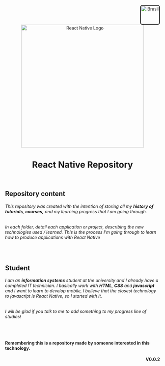 

<!-- .flag{
    position: absolute;
    top: 5%;
    right: 4%;
    width: 50px;
    border: 5px solid #2222;
    border-radius: 7px;
} -->
<div align="end">
<img width=60 border="2px solid #d2d2d2" style="border-radius:7px" src="https://revista-images.querobolsa.com.br/revista/post_images/32586/6236f6bfe3ce8db35bdc1cd57ab59842b3958101.jpg?1605793577" alt="Brasil"> 
</div>

<div align="center">
        <img  width=400 src="https://cdn4.iconfinder.com/data/icons/logos-3/600/React.js_logo-512.png" alt="React Native Logo"/>
    <h1>React Native Repository</h1>
</div>
<br>

## __Repository content__
###### This repository was created with the intention of storing all my **history of tutorials**, **courses,** and my learning progress that I am going through. 
###### In each folder, detail each application or project, describing the new technologies used / learned. This is the process I'm going through to learn how to produce applications with React Native

<br>

## __Student__
###### I am an **information systems** student at the university and I already have a completed IT technician. I basically work with **HTML**, **CSS** and **javascript** and I want to learn to develop mobile, I believe that the closest technology to javascript is React Native, so I started with it. 
###### I will be glad if you talk to me to add something to my progress line of studies!

<br>

#### Remembering this is a repository made by someone interested in this technology.

<div id='version' align="end"><b>V0.0.2</b></div>





